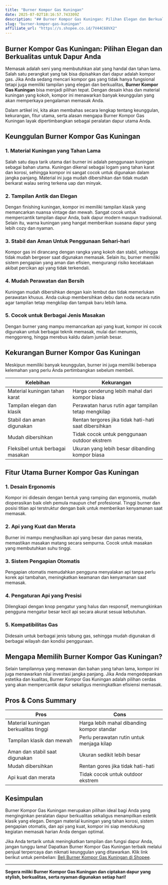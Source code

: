 ```yaml
---
title: "Burner Kompor Gas Kuningan"
date: 2025-07-02T18:16:57.743309Z
description: "## Burner Kompor Gas Kuningan: Pilihan Elegan dan Berkualitas untuk Dapur Anda..."
slug: "burner-kompor-gas-kuningan"
affiliate_url: "https://s.shopee.co.id/7V44C68VX2"
---
```

## Burner Kompor Gas Kuningan: Pilihan Elegan dan Berkualitas untuk Dapur Anda

Memasak adalah seni yang membutuhkan alat yang handal dan tahan lama. Salah satu perangkat yang tak bisa dipisahkan dari dapur adalah kompor gas. Jika Anda sedang mencari kompor gas yang tidak hanya fungsional tetapi juga memiliki tampilan yang elegan dan berkualitas, **Burner Kompor Gas Kuningan** bisa menjadi pilihan tepat. Dengan desain khas dan material kuningan yang kokoh, kompor ini menawarkan banyak keunggulan yang akan memperkaya pengalaman memasak Anda.

Dalam artikel ini, kita akan membahas secara lengkap tentang keunggulan, kekurangan, fitur utama, serta alasan mengapa Burner Kompor Gas Kuningan layak dipertimbangkan sebagai peralatan dapur utama Anda.

## Keunggulan Burner Kompor Gas Kuningan

### 1. Material Kuningan yang Tahan Lama

Salah satu daya tarik utama dari burner ini adalah penggunaan kuningan sebagai bahan utama. Kuningan dikenal sebagai logam yang tahan karat dan korosi, sehingga kompor ini sangat cocok untuk digunakan dalam jangka panjang. Material ini juga mudah dibersihkan dan tidak mudah berkarat walau sering terkena uap dan minyak.

### 2. Tampilan Antik dan Elegan

Dengan finishing kuningan, kompor ini memiliki tampilan klasik yang memancarkan nuansa vintage dan mewah. Sangat cocok untuk mempercantik tampilan dapur Anda, baik dapur modern maupun tradisional. Selain itu, warna kuningan yang hangat memberikan suasana dapur yang lebih cozy dan nyaman.

### 3. Stabil dan Aman Untuk Penggunaan Sehari-hari

Kompor gas ini dirancang dengan rangka yang kokoh dan stabil, sehingga tidak mudah bergeser saat digunakan memasak. Selain itu, burner memiliki sistem pengapian yang aman dan efisien, mengurangi risiko kecelakaan akibat percikan api yang tidak terkendali.

### 4. Mudah Perawatan dan Bersih

Kuningan mudah dibersihkan dengan kain lembut dan tidak memerlukan perawatan khusus. Anda cukup membersihkan debu dan noda secara rutin agar tampilan tetap mengkilap dan tampak baru lebih lama.

### 5. Cocok untuk Berbagai Jenis Masakan

Dengan burner yang mampu memancarkan api yang kuat, kompor ini cocok digunakan untuk berbagai teknik memasak, mulai dari menumis, menggoreng, hingga merebus kaldu dalam jumlah besar.

## Kekurangan Burner Kompor Gas Kuningan

Meskipun memiliki banyak keunggulan, burner ini juga memiliki beberapa kelemahan yang perlu Anda pertimbangkan sebelum membeli.

| Kelebihan                         | Kekurangan                                              |
|----------------------------------|--------------------------------------------------------|
| Material kuningan tahan karat   | Harga cenderung lebih mahal dari kompor biasa       |
| Tampilan elegan dan klasik     | Perawatan harus rutin agar tampilan tetap mengkilap  |
| Stabil dan aman digunakan     | Rentan tergores jika tidak hati-hati saat dibersihkan |
| Mudah dibersihkan             | Tidak cocok untuk penggunaan outdoor ekstrem         |
| Fleksibel untuk berbagai masakan | Ukuran yang lebih besar dibanding kompor biasa       |

## Fitur Utama Burner Kompor Gas Kuningan

### 1. Desain Ergonomis

Kompor ini didesain dengan bentuk yang ramping dan ergonomis, mudah dioperasikan baik oleh pemula maupun chef profesional. Tinggi burner dan posisi titian api terstruktur dengan baik untuk memberikan kenyamanan saat memasak.

### 2. Api yang Kuat dan Merata

Burner ini mampu menghasilkan api yang besar dan panas merata, memastikan masakan matang secara sempurna. Cocok untuk masakan yang membutuhkan suhu tinggi.

### 3. Sistem Pengapian Otomatis

Pengapian otomatis memudahkan pengguna menyalakan api tanpa perlu korek api tambahan, meningkatkan keamanan dan kenyamanan saat memasak.

### 4. Pengaturan Api yang Presisi

Dilengkapi dengan knop pengatur yang halus dan responsif, memungkinkan pengguna mengatur besar kecil api secara akurat sesuai kebutuhan.

### 5. Kompatibilitas Gas

Didesain untuk berbagai jenis tabung gas, sehingga mudah digunakan di berbagai wilayah dan kondisi penggunaan.

## Mengapa Memilih Burner Kompor Gas Kuningan?

Selain tampilannya yang menawan dan bahan yang tahan lama, kompor ini juga menawarkan nilai investasi jangka panjang. Jika Anda mengedepankan estetika dan kualitas, Burner Kompor Gas Kuningan adalah pilihan cerdas yang akan mempercantik dapur sekaligus meningkatkan efisiensi memasak.

## Pros & Cons Summary

| Pros                                   | Cons                                              |
|----------------------------------------|--------------------------------------------------|
| Material kuningan berkualitas tinggi | Harga lebih mahal dibanding kompor standar   |
| Tampilan klasik dan mewah             | Perlu perawatan rutin untuk menjaga kilap  |
| Aman dan stabil saat digunakan       | Ukuran sedikit lebih besar                   |
| Mudah dibersihkan                     | Rentan gores jika tidak hati-hati             |
| Api kuat dan merata                   | Tidak cocok untuk outdoor ekstrem           |

## Kesimpulan

Burner Kompor Gas Kuningan merupakan pilihan ideal bagi Anda yang menginginkan peralatan dapur berkualitas sekaligus menampilkan estetik klasik yang elegan. Dengan material kuningan yang tahan korosi, sistem pengapian otomatis, dan api yang kuat, kompor ini siap mendukung kegiatan memasak harian Anda dengan optimal.

Jika Anda tertarik untuk meningkatkan tampilan dan fungsi dapur Anda, jangan tunggu lama! Dapatkan Burner Kompor Gas Kuningan terbaik melalui penjual terpercaya dan nikmati keunggulan yang ditawarkan. Klik link berikut untuk pembelian: [Beli Burner Kompor Gas Kuningan di Shopee](https://s.shopee.co.id/7V44C68VX2).

---

**Segera miliki Burner Kompor Gas Kuningan dan ciptakan dapur yang stylish, berkualitas, serta nyaman digunakan setiap hari!**